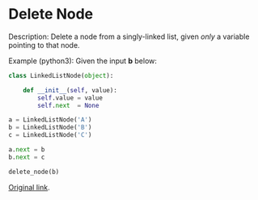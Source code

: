 # Delete Node

Description: Delete a node from a singly-linked list, given *only* a variable pointing to that node.

Example (python3): Given the input **b** below:
```python
class LinkedListNode(object):

    def __init__(self, value):
        self.value = value
        self.next  = None

a = LinkedListNode('A')
b = LinkedListNode('B')
c = LinkedListNode('C')

a.next = b
b.next = c

delete_node(b)
```

[Original link](https://www.getdrip.com/deliveries/92m6yfma2wbrevwvwdrq?utm_campaign=Interview%20Cake%20Weekly%20Problem%20%23247%3A%20Delete%20Node&utm_medium=email&utm_source=drip).
